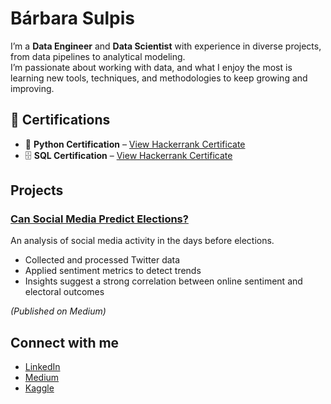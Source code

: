 # Bárbara Sulpis

I’m a **Data Engineer** and **Data Scientist** with experience in diverse projects, from data pipelines to analytical modeling.  
I’m passionate about working with data, and what I enjoy the most is learning new tools, techniques, and methodologies to keep growing and improving.

## 📜 Certifications
- 🐍 **Python Certification** – [View Hackerrank Certificate](https://www.hackerrank.com/certificates/6b2ce5832313)
- 🗄️ **SQL Certification** – [View Hackerrank Certificate](https://www.linkedin.com/posts/barbarasulpis_data-analysis-in-sql-postgresql-activity-6793557038673793024-MgJ7)

##  Projects
### [Can Social Media Predict Elections?](https://medium.com/@barbarasulpis/can-social-media-predict-elections-ea5fe221d0cc)
An analysis of social media activity in the days before elections.  
- Collected and processed Twitter data  
- Applied sentiment metrics to detect trends  
- Insights suggest a strong correlation between online sentiment and electoral outcomes  

*(Published on Medium)*  

##  Connect with me
- [LinkedIn](https://www.linkedin.com/in/barbarasulpis/)
- [Medium](https://medium.com/@barbarasulpis)
- [Kaggle](https://www.kaggle.com/brbarasulpis)
